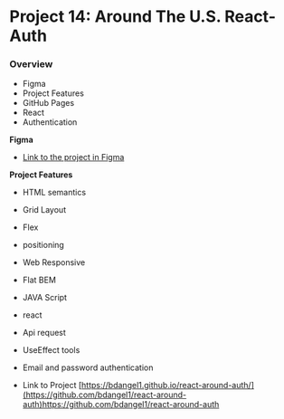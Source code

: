 # Project 14: Around The U.S. React- Auth

### Overview

- Figma
- Project Features
- GitHub Pages
- React
- Authentication

**Figma**

- [Link to the project in Figma](https://www.figma.com/file/yXGGl4EnWYEPzGJU2dSJ1L/Sprint-14%3A-Registration-and-Authorization?type=design&node-id=1-493&mode=design&t=bJ3UcV6vWQJ4AUms-0)

**Project Features**

- HTML semantics
- Grid Layout
- Flex
- positioning
- Web Responsive
- Flat BEM
- JAVA Script
- react
- Api request
- UseEffect tools
- Email and password authentication

- Link to Project [https://bdangel1.github.io/react-around-auth/](https://github.com/bdangel1/react-around-auth)https://github.com/bdangel1/react-around-auth
